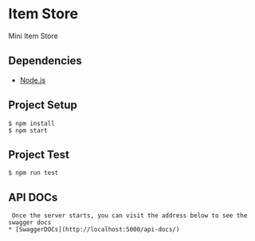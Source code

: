 # Item Store
Mini Item Store

## Dependencies

* [Node.js](https://nodejs.org/en/download/)


## Project Setup

```
$ npm install
$ npm start
```

## Project Test

```
$ npm run test
```

## API DOCs

```
 Once the server starts, you can visit the address below to see the swagger docs
* [SwaggerDOCs](http://localhost:5000/api-docs/)
```
